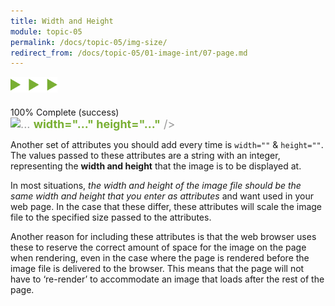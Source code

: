 ```yaml
---
title: Width and Height
module: topic-05
permalink: /docs/topic-05/img-size/
redirect_from: /docs/topic-05/01-image-int/07-page.md
---
```


<img src="./../../../img/arrow-divider.svg" style="width: 75px; border: none; margin: 0px 0 20px 0" />


<div class="panel panel-success">
  <div class="progress" style="margin-bottom: 0; border-bottom-left-radius: 0; border-bottom-right-radius: 0;">
    <div class="progress-bar progress-bar-success progress-bar-striped" role="progressbar" aria-valuenow="100" aria-valuemin="0" aria-valuemax="100" style="width: 100%">
      <span class="sr-only">100% Complete (success)</span>
    </div>
  </div>
  <div class="panel-body">
    <p style="font-size: large; margin: 0;"><span style="color: #999"><img src="#" alt="..." title="..."</span> <span style="color: #79AF33; font-weight: bold;">width="..." height="..."</span> <span style="color: #999">/></span></p>
  </div>
</div>



Another set of attributes you should add every time is `width=""` & `height=""`. The values passed to these attributes are a string with an integer, representing the **width and height** that the image is to be displayed at.

In most situations, _the width and height of the image file should be the same width and height that you enter as attributes_ and want used in your web page. In the case that these differ, these attributes will scale the image file to the specified size passed to the attributes.

Another reason for including these attributes is that the web browser uses these to reserve the correct amount of space for the image on the page when rendering, even in the case where the page is rendered before the image file is delivered to the browser. This means that the page will not have to ‘re-render’ to accommodate an image that loads after the rest of the page.
